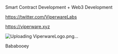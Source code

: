 Smart Contract Development + Web3 Development

https://twitter.com/ViperwareLabs

https://viperware.xyz

![Uploading ViperwareLogo.png…]()

Bababooey
